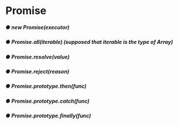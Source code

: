 # Promise

##### ● new Promise(executor)
##### ● Promise.all(iterable) (supposed that iterable is the type of Array<Promise>)
##### ● Promise.resolve(value)
##### ● Promise.reject(reason)
##### ● Promise.prototype.then(func)
##### ● Promise.prototype.catch(func)
##### ● Promise.prototype.finally(func)
